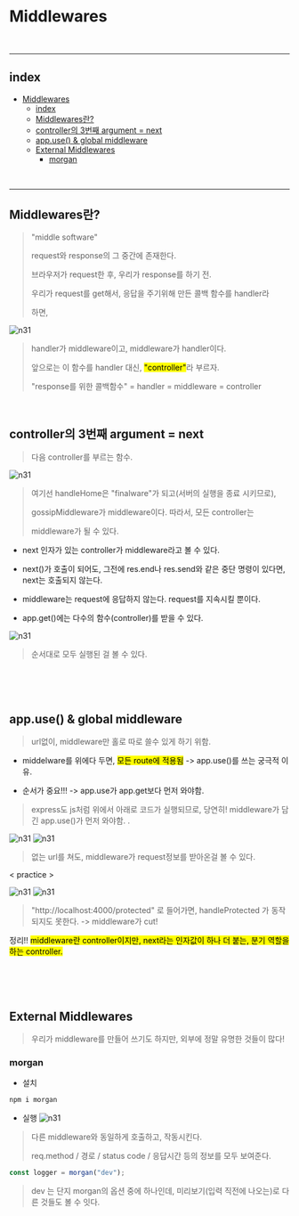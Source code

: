 # Middlewares


<br>

---

## index

<!-- TOC -->

- [Middlewares](#middlewares)
  - [index](#index)
  - [Middlewares란?](#middlewares란)
  - [controller의 3번째 argument = next](#controller의-3번째-argument--next)
  - [app.use() & global middleware](#appuse--global-middleware)
  - [External Middlewares](#external-middlewares)
    - [morgan](#morgan)

<!-- /TOC -->





<br>


---

## Middlewares란?

> "middle software"
> 
> request와 response의 그 중간에 존재한다.
> 
> 브라우저가 request한 후, 우리가 response를 하기 전. 
> 
> 우리가 request를 get해서, 응답을 주기위해 만든 콜백 함수를 handler라 
> 
> 하면,
> 
![n31](/Image/js/n31.PNG)

> handler가 middleware이고, middleware가 handler이다.
> 
> 앞으로는 이 함수를 handler 대신, <mark>"controller"</mark>라 부르자.
> 
> "response를 위한 콜백함수" = handler = middleware = controller


<br>

## controller의 3번째 argument = next

> 다음 controller를 부르는 함수.
> 
![n31](/Image/js/n32.PNG)

> 여기선 handleHome은 "finalware"가 되고(서버의 실행을 종료 시키므로),
> 
>  gossipMiddleware가 middleware이다. 따라서, 모든 controller는 
> 
> middleware가 될 수 있다.

* next 인자가 있는 controller가 middleware라고 볼 수 있다.

* next()가 호출이 되어도, 그전에 res.end나 res.send와 같은 중단 명령이 있다면, next는 호출되지 않는다.

* middleware는 request에 응답하지 않는다. request를 지속시킬 뿐이다.

* app.get()에는 다수의 함수(controller)를 받을 수 있다.

![n31](/Image/js/n33.PNG)

> 순서대로 모두 실행된 걸 볼 수 있다.


<br>
<br>
<br>

## app.use() & global middleware

> url없이, middleware만 홀로 따로 쓸수 있게 하기 위함.

* middelware를 위에다 두면, <mark>모든 route에 적용됨</mark> -> app.use()를 쓰는 궁극적 이유.

* 순서가 중요!!! -> app.use가 app.get보다 먼저 와야함.
> express도 js처럼 위에서 아래로 코드가 실행되므로, 당연히! middleware가 담긴 app.use()가 먼저 와야함.
.

![n31](/Image/js/n34.PNG)
![n31](/Image/js/n35.PNG)

>  없는 url를 쳐도, middleware가 request정보를 받아온걸 볼 수 있다.

< practice >

![n31](/Image/js/n36.PNG)
![n31](/Image/js/n37.PNG)

> "http://localhost:4000/protected" 로 들어가면, handleProtected 가 동작되지도 못한다. -> middleware가 cut!

정리!!
<mark>middleware란 controller이지만, next라는 인자값이 하나 더 붙는, 분기 역할을 하는 controller. </mark>

<br>
<br>
<br>

## External Middlewares
> 우리가 middleware를 만들어 쓰기도 하지만, 외부에 정말 유명한 것들이 많다!

### morgan

* 설치
```bash
npm i morgan
```

* 실행
![n31](/Image/js/n38.PNG)

> 다른 middleware와 동일하게 호출하고, 작동시킨다.
> 
> req.method / 경로 / status code / 응답시간 등의 정보를 모두 보여준다.


```js
const logger = morgan("dev");
```

> dev 는 단지 morgan의 옵션 중에 하나인데, 미리보기(입력 직전에 나오는)로 다른 것들도 볼 수 잇다.























